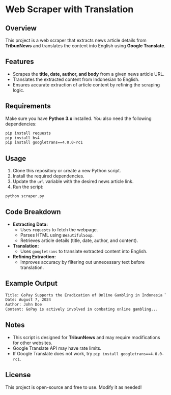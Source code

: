 # Web Scraper with Translation

## Overview
This project is a web scraper that extracts news article details from **TribunNews** and translates the content into English using **Google Translate**.

## Features
- Scrapes the **title, date, author, and body** from a given news article URL.
- Translates the extracted content from Indonesian to English.
- Ensures accurate extraction of article content by refining the scraping logic.

## Requirements
Make sure you have **Python 3.x** installed. You also need the following dependencies:

```sh
pip install requests
pip install bs4
pip install googletrans==4.0.0-rc1
```

## Usage
1. Clone this repository or create a new Python script.
2. Install the required dependencies.
3. Update the `url` variable with the desired news article link.
4. Run the script:

```sh
python scraper.py
```

## Code Breakdown
- **Extracting Data:**
  - Uses `requests` to fetch the webpage.
  - Parses HTML using `BeautifulSoup`.
  - Retrieves article details (title, date, author, and content).
- **Translation:**
  - Uses `googletrans` to translate extracted content into English.
- **Refining Extraction:**
  - Improves accuracy by filtering out unnecessary text before translation.

## Example Output
```sh
Title: GoPay Supports the Eradication of Online Gambling in Indonesia Through Technology and Education
Date: August 7, 2024
Author: John Doe
Content: GoPay is actively involved in combating online gambling...
```

## Notes
- This script is designed for **TribunNews** and may require modifications for other websites.
- Google Translate API may have rate limits.
- If Google Translate does not work, try `pip install googletrans==4.0.0-rc1`.

## License
This project is open-source and free to use. Modify it as needed!
